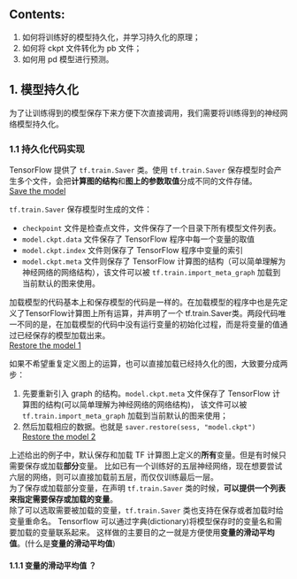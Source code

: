 
## Contents:
1. 如何将训练好的模型持久化，并学习持久化的原理；
2. 如何将 ckpt 文件转化为 pb 文件；
3. 如何用 pd 模型进行预测。

## 1. 模型持久化
为了让训练得到的模型保存下来方便下次直接调用，我们需要将训练得到的神经网络模型持久化。

### 1.1 持久化代码实现
TensorFlow 提供了 `tf.train.Saver` 类。使用 `tf.train.Saver` 保存模型时会产生多个文件，会把**计算图的结构**和**图上的参数取值**分成不同的文件存储。 <br>
[Save the model](codes/demo_1.py)

`tf.train.Saver` 保存模型时生成的文件：
* `checkpoint` 文件是检查点文件，文件保存了一个目录下所有模型文件列表。
* `model.ckpt.data` 文件保存了 TensorFlow 程序中每一个变量的取值
* `model.ckpt.index` 文件则保存了 TensorFlow 程序中变量的索引
* `model.ckpt.meta` 文件则保存了 TensorFlow 计算图的结构（可以简单理解为神经网络的网络结构），该文件可以被 `tf.train.import_meta_graph` 加载到当前默认的图来使用。

加载模型的代码基本上和保存模型的代码是一样的。在加载模型的程序中也是先定义了TensorFlow计算图上所有运算，并声明了一个 tf.train.Saver类。两段代码唯一不同的是，在加载模型的代码中没有运行变量的初始化过程，而是将变量的值通过已经保存的模型加载出来。 <br>
[Restore the model 1](codes/demo_1.py)

如果不希望重复定义图上的运算，也可以直接加载已经持久化的图，大致要分成两步：
1. 先要重新引入 graph 的结构。`model.ckpt.meta` 文件保存了 TensorFlow 计算图的结构(可以简单理解为神经网络的网络结构)，
该文件可以被 `tf.train.import_meta_graph` 加载到当前默认的图来使用；
2. 然后加载相应的数据。也就是 `saver.restore(sess, "model.ckpt")`    <br>
[Restore the model 2](codes/demo_1.py)

上述给出的例子中，默认保存和加载 TF 计算图上定义的**所有**变量。但是有时候只需要保存或加载**部分**变量。
比如已有一个训练好的五层神经网络，现在想要尝试六层的网络，则可以直接加载前五层，而仅仅训练最后一层。 <br>
为了保存或加载部分变量，在声明 `tf.train.Saver` 类的时候，**可以提供一个列表来指定需要保存或加载的变量**。    <br>
除了可以选取需要被加载的变量，`tf.train.Saver` 类也支持在保存或者加载时给变量重命名。 Tensorflow 可以通过字典(dictionary)将模型保存时的变量名和需要加载的变量联系起来。
这样做的主要目的之一就是方便使用**变量的滑动平均值**。(什么是**变量的滑动平均值**)

#### 1.1.1 变量的滑动平均值 ？






